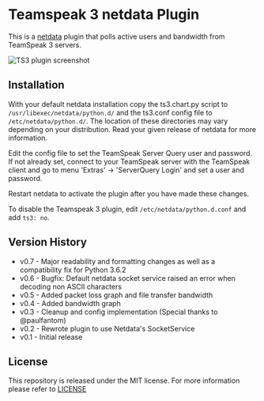 
# Teamspeak 3 netdata Plugin #

This is a [netdata](https://github.com/firehol/netdata/) plugin that polls active
users and bandwidth from TeamSpeak 3 servers.

![TS3 plugin screenshot](http://semper.space/netdata_ts3/screenshot01.png "Netdata TS3 plugin")

## Installation ##

With your default netdata installation copy the ts3.chart.py script to
`/usr/libexec/netdata/python.d/` and the ts3.conf config file to
`/etc/netdata/python.d/`. The location of these directories may vary depending
on your distribution. Read your given release of netdata for more information.

Edit the config file to set the TeamSpeak Server Query user and password. If not
already set, connect to your TeamSpeak server with the TeamSpeak client and go
to menu 'Extras' -> 'ServerQuery Login' and set a user and password.

Restart netdata to activate the plugin after you have made these changes.

To disable the Teamspeak 3 plugin, edit `/etc/netdata/python.d.conf` and add
`ts3: no`.

## Version History ##

- v0.7 - Major readability and formatting changes as well as a compatibility fix for Python 3.6.2
- v0.6 - Bugfix: Default netdata socket service raised an error when decoding non ASCII characters
- v0.5 - Added packet loss graph and file transfer bandwidth
- v0.4 - Added bandwidth graph
- v0.3 - Cleanup and config implementation (Special thanks to @paulfantom)
- v0.2 - Rewrote plugin to use Netdata's SocketService
- v0.1 - Initial release

## License ##

This repository is released under the MIT license. For more information please
refer to [LICENSE](https://github.com/catlinman/netdata_ts3_plugin/blob/master/LICENSE)
